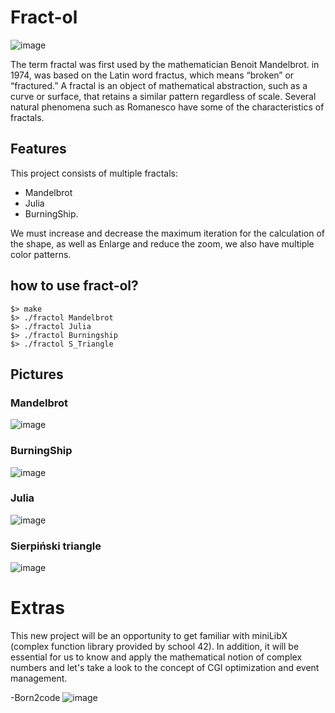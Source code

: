 # Fract-ol
![image](https://github.com/ismaelucky342/fract-ol/assets/153450550/59d0be7b-193b-4d10-b637-2ec0b085e3ae)

The term fractal was first used by the mathematician Benoit Mandelbrot.
in 1974, was based on the Latin word fractus, which means “broken” or “fractured.”
A fractal is an object of mathematical abstraction, such as a curve or surface, that retains a similar pattern regardless of scale.
Several natural phenomena such as Romanesco have some of the characteristics of fractals.

## Features
This project consists of multiple fractals:
- Mandelbrot
- Julia
- BurningShip.

We must increase and decrease the maximum iteration for the calculation of the shape, as well as Enlarge and reduce the zoom, we also have multiple color patterns.

## how to use fract-ol?

```
$> make
$> ./fractol Mandelbrot
$> ./fractol Julia
$> ./fractol Burningship
$> ./fractol S_Triangle
```
## Pictures
### Mandelbrot

![image](https://github.com/ismaelucky342/fract-ol/assets/153450550/868b9d19-cc03-484e-8f78-8a37f27668af)
### BurningShip
![image](https://github.com/ismaelucky342/fract-ol/assets/153450550/d012a914-708e-4e92-9578-2563a0dbda2a)

### Julia
![image](https://github.com/ismaelucky342/fract-ol/assets/153450550/0b21966e-207d-47d7-bb99-6bb1c8bad2fe)

### Sierpiński triangle

![image](https://github.com/ismaelucky342/fract-ol/assets/153450550/784ed14e-b92a-4910-a6c1-7d16edb5a625)

# Extras 
This new project will be an opportunity to get familiar with miniLibX (complex function library provided by school 42).
In addition, it will be essential for us to know and apply the mathematical notion of complex numbers and let's take a look
to the concept of CGI optimization and event management.

-Born2code
![image](https://github.com/ismaelucky342/ft_printf/assets/153450550/0ab002b6-139e-4b74-b2f9-931ae794fb68)
